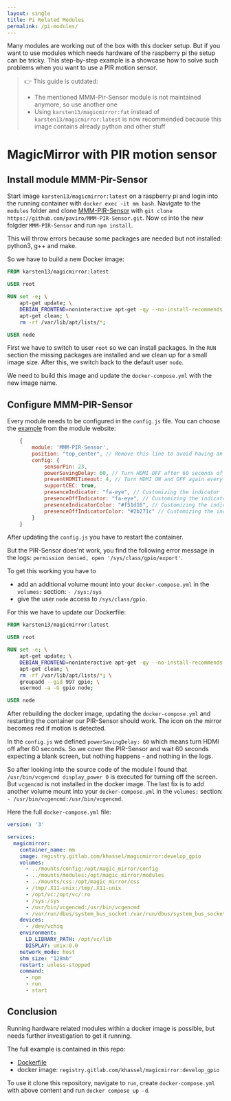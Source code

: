 ```yaml
---
layout: single
title: Pi Related Modules
permalink: /pi-modules/
---
```


Many modules are working out of the box with this docker setup. But if you want to use modules which needs hardware of the raspberry pi the setup can be tricky. This step-by-step example is a showcase how to solve such problems when you want to use a PIR motion sensor.

> 👉 This guide is outdated: 
> - The mentioned MMM-Pir-Sensor module is not maintained anymore, so use another one
> - Using `karsten13/magicmirror:fat` instead of `karsten13/magicmirror:latest` is now recommended because this image contains already python and other stuff

# MagicMirror with PIR motion sensor

## Install module MMM-Pir-Sensor

Start image `karsten13/magicmirror:latest` on a raspberry pi and login into the running container with `docker exec -it mm bash`. Navigate to the `modules` folder and clone [MMM-PIR-Sensor](https://github.com/paviro/MMM-PIR-Sensor) with `git clone https://github.com/paviro/MMM-PIR-Sensor.git`. Now `cd` into the new folgder `MMM-PIR-Sensor` and run `npm install`.

This will throw errors because some packages are needed but not installed: python3, g++ and make.

So we have to build a new Docker image:

```Dockerfile
FROM karsten13/magicmirror:latest

USER root

RUN set -e; \
    apt-get update; \
    DEBIAN_FRONTEND=noninteractive apt-get -qy --no-install-recommends install python3 g++ make; \
    apt-get clean; \
    rm -rf /var/lib/apt/lists/*;

USER node
```

First we have to switch to user `root` so we can install packages. In the `RUN` section the missing packages are installed and we clean up for a small image size. After this, we switch back to the default user `node`.

We need to build this image and update the `docker-compose.yml` with the new image name.

## Configure MMM-PIR-Sensor

Every module needs to be configured in the `config.js` file. You can choose the [example](https://github.com/paviro/MMM-PIR-Sensor#example) from the module website:

```javascript
	{
		module: 'MMM-PIR-Sensor', 
		position: "top_center", // Remove this line to avoid having an visible indicator
		config: {
			sensorPin: 23,
			powerSavingDelay: 60, // Turn HDMI OFF after 60 seconds of no motion, until motion is detected again
			preventHDMITimeout: 4, // Turn HDMI ON and OFF again every 4 minutes when power saving, to avoid LCD/TV timeout
			supportCEC: true, 
			presenceIndicator: "fa-eye", // Customizing the indicator
			presenceOffIndicator: "fa-eye", // Customizing the indicator
			presenceIndicatorColor: "#f51d16", // Customizing the indicator
			presenceOffIndicatorColor: "#2b271c" // Customizing the indicator
		}
	}
```

After updating the `config.js` you have to restart the container.

But the PIR-Sensor does'nt work, you find the following error message in the logs: `permission denied, open '/sys/class/gpio/export'`.

To get this working you have to
- add an additional volume mount into your `docker-compose.yml` in the `volumes:` section: `- /sys:/sys`
- give the user `node` access to `/sys/class/gpio`.

For this we have to update our Dockerfile:

```Dockerfile
FROM karsten13/magicmirror:latest

USER root

RUN set -e; \
    apt-get update; \
    DEBIAN_FRONTEND=noninteractive apt-get -qy --no-install-recommends install python3 g++ make; \
    apt-get clean; \
    rm -rf /var/lib/apt/lists/*; \
    groupadd --gid 997 gpio; \
    usermod -a -G gpio node;

USER node
```

After rebuilding the docker image, updating the `docker-compose.yml` and restarting the container our PIR-Sensor should work. The icon on the mirror becomes red if motion is detected.

In the `config.js` we defined `powerSavingDelay: 60` which means turn HDMI off after 60 seconds. So we cover the PIR-Sensor and wait 60 seconds expecting a blank screen, but nothing happens - and nothing in the logs.

So after looking into the source code of the module I found that `/usr/bin/vcgencmd display_power 0` is executed for turning off the screen. But `vcgencmd` is not installed in the docker image. The last fix is to add another volume mount into your `docker-compose.yml` in the `volumes:` section: `- /usr/bin/vcgencmd:/usr/bin/vcgencmd`.

Here the full `docker-compose.yml` file:

```yaml
version: '3'

services:
  magicmirror:
    container_name: mm
    image: registry.gitlab.com/khassel/magicmirror:develop_gpio
    volumes:
      - ../mounts/config:/opt/magic_mirror/config
      - ../mounts/modules:/opt/magic_mirror/modules
      - ../mounts/css:/opt/magic_mirror/css
      - /tmp/.X11-unix:/tmp/.X11-unix
      - /opt/vc:/opt/vc/:ro
      - /sys:/sys
      - /usr/bin/vcgencmd:/usr/bin/vcgencmd
      - /var/run/dbus/system_bus_socket:/var/run/dbus/system_bus_socket
    devices:
      - /dev/vchiq
    environment:
      LD_LIBRARY_PATH: /opt/vc/lib
      DISPLAY: unix:0.0
    network_mode: host
    shm_size: "128mb"
    restart: unless-stopped
    command: 
      - npm
      - run
      - start
```

## Conclusion

Running hardware related modules within a docker image is possible, but needs further investigation to get it running.

The full example is contained in this repo:
- [Dockerfile](https://gitlab.com/khassel/magicmirror/-/blob/master/build/Dockerfile-gpio)
- docker image: `registry.gitlab.com/khassel/magicmirror:develop_gpio`

To use it clone this repository, navigate to `run`, create `docker-compose.yml` with above content and run `docker compose up -d`.
